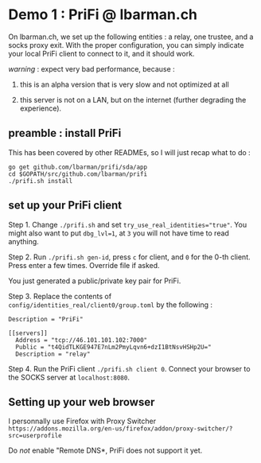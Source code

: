 # Demo 1 : PriFi @ lbarman.ch

On lbarman.ch, we set up the following entities : a relay, one trustee, and a socks proxy exit. With the proper configuration, you can simply indicate your local PriFi client to connect to it, and it should work.

_warning_ : expect very bad performance, because :

1. this is an alpha version that is very slow and not optimized at all

2. this server is not on a LAN, but on the internet (further degrading the experience).

## preamble : install PriFi

This has been covered by other READMEs, so I will just recap what to do :

```
go get github.com/lbarman/prifi/sda/app
cd $GOPATH/src/github.com/lbarman/prifi
./prifi.sh install
```

## set up your PriFi client

Step 1. Change `./prifi.sh` and set `try_use_real_identities="true"`. You might also want to put `dbg_lvl=1`, at `3` you will not have time to read anything.

Step 2. Run `./prifi.sh gen-id`, press `c` for client, and `0` for the 0-th client. Press enter a few times. Override file if asked.

You just generated a public/private key pair for PriFi.

Step 3. Replace the contents of `config/identities_real/client0/group.toml` by the following :

```
Description = "PriFi"

[[servers]]
  Address = "tcp://46.101.101.102:7000"
  Public = "t4QidTLKGE947E7nLm2PmyLqvn6+dzI1BtNsvHSHp2U="
  Description = "relay"
```

Step 4. Run the PriFi client `./prifi.sh client 0`. Connect your browser to the SOCKS server at `localhost:8080`.

## Setting up your web browser

I personnally use Firefox with Proxy Switcher `https://addons.mozilla.org/en-us/firefox/addon/proxy-switcher/?src=userprofile`

Do *not* enable "Remote DNS*, PriFi does not support it yet.
